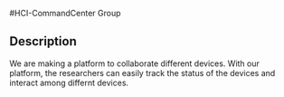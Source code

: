 #HCI-CommandCenter Group

## Description

We are making a platform to collaborate different devices. With our platform, the researchers can easily track the status of the devices and interact among differnt devices.











